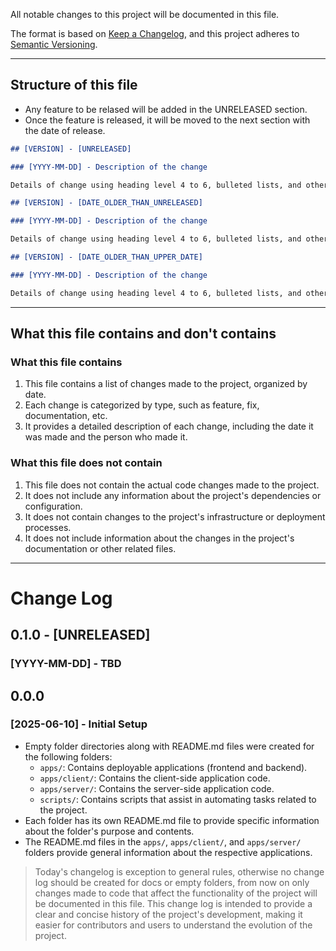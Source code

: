 All notable changes to this project will be documented in this file.

The format is based on [Keep a Changelog](https://keepachangelog.com/en/1.1.0/),
and this project adheres to [Semantic Versioning](https://semver.org/spec/v2.0.0.html).

---

## Structure of this file

- Any feature to be relased will be added in the UNRELEASED section.
- Once the feature is released, it will be moved to the next section with the date of release.

```markdown
## [VERSION] - [UNRELEASED]

### [YYYY-MM-DD] - Description of the change

Details of change using heading level 4 to 6, bulleted lists, and other markdown features.

## [VERSION] - [DATE_OLDER_THAN_UNRELEASED]

### [YYYY-MM-DD] - Description of the change

Details of change using heading level 4 to 6, bulleted lists, and other markdown features.

## [VERSION] - [DATE_OLDER_THAN_UPPER_DATE]

### [YYYY-MM-DD] - Description of the change

Details of change using heading level 4 to 6, bulleted lists, and other markdown features.
```

---

## What this file contains and don't contains

### What this file contains

1. This file contains a list of changes made to the project, organized by date.
2. Each change is categorized by type, such as feature, fix, documentation, etc.
3. It provides a detailed description of each change, including the date it was made and the person who made it.

### What this file does not contain

1. This file does not contain the actual code changes made to the project.
2. It does not include any information about the project's dependencies or configuration.
3. It does not contain changes to the project's infrastructure or deployment processes.
4. It does not include information about the changes in the project's documentation or other related files.

---

# Change Log

## 0.1.0 - [UNRELEASED]

### [YYYY-MM-DD] - TBD

## 0.0.0

### [2025-06-10] - Initial Setup

- Empty folder directories along with README.md files were created for the following folders:
  - `apps/`: Contains deployable applications (frontend and backend).
  - `apps/client/`: Contains the client-side application code.
  - `apps/server/`: Contains the server-side application code.
  - `scripts/`: Contains scripts that assist in automating tasks related to the project.
- Each folder has its own README.md file to provide specific information about the folder's purpose and contents.
- The README.md files in the `apps/`, `apps/client/`, and `apps/server/` folders provide general information about the respective applications.

> Today's changelog is exception to general rules, otherwise no change log should be created for docs or empty folders, from now on only changes made to code that affect the functionality of the project will be documented in this file.
> This change log is intended to provide a clear and concise history of the project's development, making it easier for contributors and users to understand the evolution of the project.
